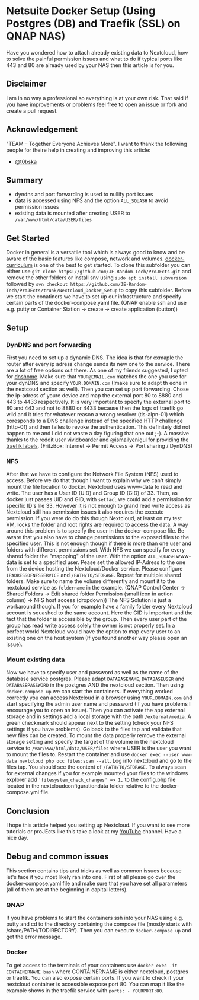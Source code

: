 # Netsuite Docker Setup (Using Postgres (DB) and Traefik (SSL) on QNAP NAS)

Have you wondered how to attach already existing data to Nextcloud, how to solve the painful permission issues and what to do if typical ports like 443 and 80 are already used by your NAS then this article is for you.

## Disclaimer

I am in no way a professional so everything is at your own risk. That said if you have improvements or problems feel free to open an issue or fork and create a pull request.

## Acknowledgement 

"TEAM – Together Everyone Achieves More". I want to thank the following people for theire help in creating and improving this article:
 * [@t0bska](https://github.com/t0bska)
<!-- TODO-->

## Summary
 * dyndns and port forwarding is used to nullify port issues
 * data is accessed using NFS and the option `ALL_SQUASH` to avoid permission issues
 * existing data is mounted after creating USER to `/var/www/html/data/USER/files`


## Get Started
Docker in general is a versatile tool which is always good to know and be aware of the basic features like compose, network and volumes. [docker-curriculum](https://docker-curriculum.com/) is one of the best to get started. To clone this subfolder you can either use `git clone https://github.com/JE-Random-Tech/ProJEcts.git` and remove the other folders or install snv using `sudo apt install subversion` followed by `svn checkout https://github.com/JE-Random-Tech/ProJEcts/trunk/Nextcloud_Docker_Setup` to copy this subfolder. Before we start the conatiners we have to set up our infrastructure and specify certain parts of the docker-compose.yaml file. (QNAP enable ssh and use e.g. putty or Container Station -> create -> create application (button))

## Setup
### DynDNS and port forwarding
First you need to set up a dynamic DNS. The idea is that for exmaple the router after every ip adress change sends its new one to the service. There are a lot of free options out there. As one of my friends suggested, I opted for [dnshome](https://www.dnshome.de/). Make sure that `YOUR@EMAIL.com` matches the one you use for your dynDNS and specify `YOUR.DOMAIN.com` (!make sure to adapt th eone in the nextcoud section as well). Then you can set up port forwarding. Chose the ip-adress of youre device and map the external port 80 to 8880 and 443 to 4433 respectively. It is very important to specify the external port to 80 and 443 and not to 8880 or  4433 because then the logs of traefik go wild and it tries for whatever reason a wrong resolver (tls-alpn-01) which coresponds to a DNS challenge instead of the specified HTTP challenge (http-01) and then failes to revoke the authentication. This definitely did not happen to me and I did not waste a day figuring that one out ;-). A massive thanks to the reddit user [vividboarder](https://www.reddit.com/r/qnap/comments/cbt8o5/setup_for_traefik_or_other_reverse_proxies_on/) and [@ismailyenigul](https://github.com/ismailyenigul) for providing the [traefik labels](https://github.com/nextcloud/docker/issues/1061). (FritzBox: Internet -> Permit Access -> Port sharing / DynDNS)

###  NFS
After that we have to configure the Network File System (NFS) used to access. Before we do that though I want to explain why we can't simply mount the file location to docker. Nextcloud uses www-data to read and write. The user has a User ID (UID) and Group ID (GID) of 33. Then, as docker just passes UID and GID, with `setfacl` we could add a permission for specific ID's lile 33. However it is not enough to grand read write access as Nextcloud still has permission issues it also requires the execute permission. If you were do do this though Nextcloud, at least on my test VM, locks the folder and root rights are required to access the data. A way around this problem is to specify the user in the docker-compose file. Be aware that you also have to change permissions to the exposed files to the specified user. This is not enough though if there is more than one user and folders with different permissions set. 
With NFS we can specify for every shared folder the "mappping" of the user. With the option `ALL_SQUASH` www-data is set to a specified user. Pease set the allowed IP-Adress to the one from the device hosting the Nextcloud/Docker service.  Please configure `IPADRESSOFNFSSERVICE` and `/PATH/TO/STORAGE`. Repeat for multiple shared folders. Make sure to name the volume differently and mount it to the nextcloud service as `foldername` in the example. (QNAP Control Center -> Shared Folders -> Edit shared folder Permission (small icon in action column) -> NFS host access (dropdown))
The NFS Solution is just a workaround though. If you for example have a family folder every Nextcloud account is squashed to the same account. Here the GID is important and the fact that the folder is accessible by the group. Then every user part of the group has read write access solely the owner is not properly set. In a perfect world Nextcloud would have the option to map every user to an existing one on the host system (If you found another way please open an issue).

### Mount existing data
Now we have to specify user and password as well as the name of the database service postgres. Please adapt `DATABASENAME`, `DATABASEUSER` and `DATABASEPASSWORD` in the postgres AND the nextcloud section. Then using `docker-compose up` we can start the containers. If everything worked correctly you can access Nextcloud in a browser using `YOUR.DOMAIN.com` and start specifying the admin user name and password (If you have problems I encourage you to open an issue). Then you can activate the app external storage and in settings add a local storage with the path `/external/media`. A green checkmark should appear next to the setting (check your NFS settings if you have problems). Go back to the files tap and validate that new files can be created.
To mount the data properly remove the external storage setting and specify the target of the volume in the nextcloud service to `/var/www/html/data/USER/files` where USER is the user you want to mount the files to. Restart the container and use `docker exec --user www-data nextcloud php occ files:scan --all`. Log into nextcloud and go to the files tap. You should see the content of `/PATH/TO/STORAGE`. To always scan for external changes if you for example mounted your files to the windows explorer add `'filesystem_check_changes' => 1,` to the config.php file located in the nextcloudconfigurationdata folder relative to the docker-compose.yml file.

## Conclusion
I hope this article helped you setting up Nextcloud. If you want to see more tutorials or proJEcts like this take a look at my [YouTube](https://www.youtube.com/channel/UCon2LqPY3CJUGIAhMsOnpIA) channel. Have a nice day.

## Debug and common issues
This section contains tips and tricks as well as common issues because let's face it you most likely ran into one. First of all please go over the docker-compose.yaml file and make sure that you have set all parameters (all of them are at the beginning in capital letters).
### QNAP
If you have problems to start the containers ssh into your NAS using e.g. putty and cd to the directory containing the compose file (mostly starts with /share/PATH/TODIRECTORY). Then you can execute `docker-compose up` and get the error message.
### Docker
To get access to the terminals of your containers use `docker exec -it CONTAINERNAME bash` where CONTAINERNAME is either nextcloud, postgres or traefik. You can also expose certain ports. If you want to check if your nextcloud container is accessible expose port 80. You can map it like the example shows in the traefik service with `ports: - YOURPORT:80`. 